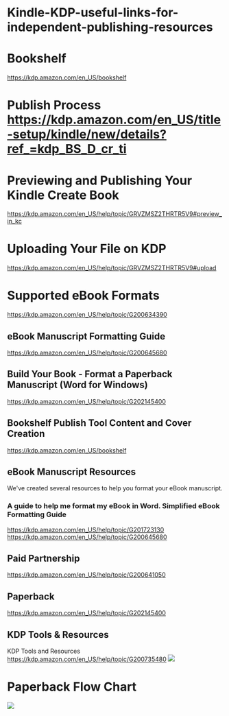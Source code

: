 # Kindle-KDP-useful-links-for-independent-publishing-resources

# Bookshelf
https://kdp.amazon.com/en_US/bookshelf
# Publish Process https://kdp.amazon.com/en_US/title-setup/kindle/new/details?ref_=kdp_BS_D_cr_ti

#  Previewing and Publishing Your Kindle Create Book 
https://kdp.amazon.com/en_US/help/topic/GRVZMSZ2THRTR5V9#preview_in_kc
# Uploading Your File on KDP
https://kdp.amazon.com/en_US/help/topic/GRVZMSZ2THRTR5V9#upload

# Supported eBook Formats
https://kdp.amazon.com/en_US/help/topic/G200634390

## eBook Manuscript Formatting Guide
https://kdp.amazon.com/en_US/help/topic/G200645680

## Build Your Book - Format a Paperback Manuscript (Word for Windows)
https://kdp.amazon.com/en_US/help/topic/G202145400
## Bookshelf Publish Tool Content and Cover Creation
https://kdp.amazon.com/en_US/bookshelf

## eBook Manuscript Resources
We've created several resources to help you format your eBook manuscript.
### A guide to help me format my eBook in Word.	Simplified eBook Formatting Guide
https://kdp.amazon.com/en_US/help/topic/G201723130
https://kdp.amazon.com/en_US/help/topic/G200645680

## Paid Partnership
https://kdp.amazon.com/en_US/help/topic/G200641050

## Paperback
https://kdp.amazon.com/en_US/help/topic/G202145400


## KDP Tools & Resources
KDP Tools and Resources
https://kdp.amazon.com/en_US/help/topic/G200735480
![](https://m.media-amazon.com/images/G/01/kindle-publication/KDP-Images/eBook_decision_tree._CB1559090155_.PNG)

# Paperback Flow Chart
![](https://m.media-amazon.com/images/G/01/kindle-publication/KDP-Images/paperback_decision_tree._CB1559090177_.PNG)


